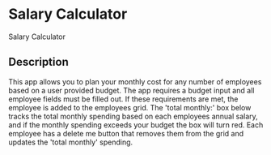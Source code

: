 # Salary Calculator
Salary Calculator

## Description

This app allows you to plan your monthly cost for any number of employees based on a user provided budget. The app requires a budget input and all employee fields must be filled out. If these requirements are met, the employee is added to the employees grid. The 'total monthly:' box below tracks the total monthly spending based on each employees annual salary, and if the monthly spending exceeds your budget the box will turn red. Each employee has a delete me button that removes them from the grid and updates the 'total monthly' spending.
